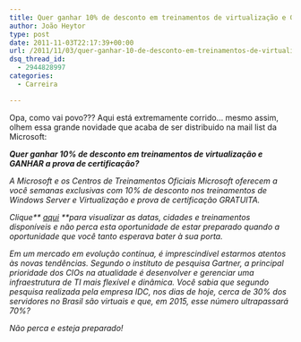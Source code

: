 ```yaml
---
title: Quer ganhar 10% de desconto em treinamentos de virtualização e GANHAR a prova de certificação?
author: João Heytor
type: post
date: 2011-11-03T22:17:39+00:00
url: /2011/11/03/quer-ganhar-10-de-desconto-em-treinamentos-de-virtualizacao-e-ganhar-a-prova-de-certificacao/
dsq_thread_id:
  - 2944828997
categories:
  - Carreira

---
```

Opa, como vai povo??? Aqui está extremamente corrido&#8230; mesmo assim, olhem essa grande novidade que acaba de ser distribuido na mail list da Microsoft:

**_Quer ganhar 10% de desconto em treinamentos de virtualização e GANHAR a prova de certificação?_**

_A Microsoft e os Centros de Treinamentos Oficiais Microsoft oferecem a você semanas exclusivas com 10% de desconto nos treinamentos de Windows Server e Virtualização e prova de certificação GRATUITA._

_Clique** <a href="http://click.email.microsoftemail.com/?qs=650b325a31c539724a1cc133f17b50325a16cc859137ca1340983cf377afc6989289f33156f168f9" target="_blank">aqui</a> **para visualizar as datas, cidades e treinamentos disponíveis e não perca esta oportunidade de estar preparado quando a oportunidade que você tanto esperava bater à sua porta._

_Em um mercado em evolução contínua, é imprescindível estarmos atentos às novas tendências. Segundo o instituto de pesquisa Gartner, a principal prioridade dos CIOs na atualidade é desenvolver e gerenciar uma infraestrutura de TI mais flexível e dinâmica. Você sabia que segundo pesquisa realizada pela empresa IDC, nos dias de hoje, cerca de 30% dos servidores no Brasil são virtuais e que, em 2015, esse número ultrapassará 70%?_

_Não perca e esteja preparado!_
